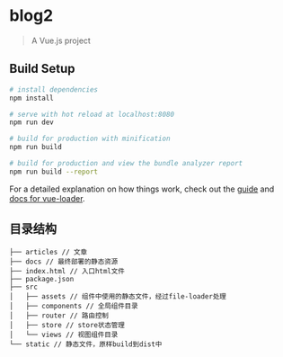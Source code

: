 # blog2

> A Vue.js project

## Build Setup

``` bash
# install dependencies
npm install

# serve with hot reload at localhost:8080
npm run dev

# build for production with minification
npm run build

# build for production and view the bundle analyzer report
npm run build --report
```

For a detailed explanation on how things work, check out the [guide](http://vuejs-templates.github.io/webpack/) and [docs for vue-loader](http://vuejs.github.io/vue-loader).

## 目录结构
```
├── articles // 文章
├── docs // 最终部署的静态资源
├── index.html // 入口html文件
├── package.json
├── src
│   ├── assets // 组件中使用的静态文件，经过file-loader处理
│   ├── components // 全局组件目录
│   ├── router // 路由控制
│   ├── store // store状态管理
│   └── views // 视图组件目录
└── static // 静态文件，原样build到dist中
```
